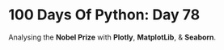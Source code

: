 # 100 Days Of Python: Day 78

Analysing the **Nobel Prize** with **Plotly**, **MatplotLib**, & **Seaborn**.
